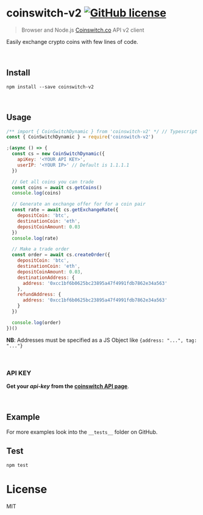 # coinswitch-v2 [![GitHub license](https://img.shields.io/github/license/gammaSpeck/coinswitch-v2)](https://github.com/gammaSpeck/coinswitch-v2/blob/master/LICENSE)

> Browser and Node.js [Coinswitch.co](https://developer.coinswitch.co/reference) API v2 client

Easily exchange crypto coins with few lines of code.

<br>

## Install

    npm install --save coinswitch-v2

<br>

## Usage

```javascript
/** import { CoinSwitchDynamic } from 'coinswitch-v2' */ // Typescript import
const { CoinSwitchDynamic } = require('coinswitch-v2')

;(async () => {
  const cs = new CoinSwitchDynamic({
    apiKey: '<YOUR API KEY>',
    userIP: '<YOUR IP>' // Default is 1.1.1.1
  })

  // Get all coins you can trade
  const coins = await cs.getCoins()
  console.log(coins)

  // Generate an exchange offer for for a coin pair
  const rate = await cs.getExchangeRate({
    depositCoin: 'btc',
    destinationCoin: 'eth',
    depositCoinAmount: 0.03
  })
  console.log(rate)

  // Make a trade order
  const order = await cs.createOrder({
    depositCoin: 'btc',
    destinationCoin: 'eth',
    depositCoinAmount: 0.03,
    destinationAddress: {
      address: '0xcc1bf6b0625bc23895a47f4991fdb7862e34a563'
    },
    refundAddress: {
      address: '0xcc1bf6b0625bc23895a47f4991fdb7862e34a563'
    }
  })

  console.log(order)
})()
```

**NB**: Addresses must be specified as a JS Object like `{address: "...", tag: "..."}`

<br>

### API KEY

**Get your _api-key_ from the [coinswitch API page](https://developer.coinswitch.co/reference#api-keys-1)**.

<br>

## Example

For more examples look into the `__tests__` folder on GitHub.

## Test

    npm test

# License

MIT
